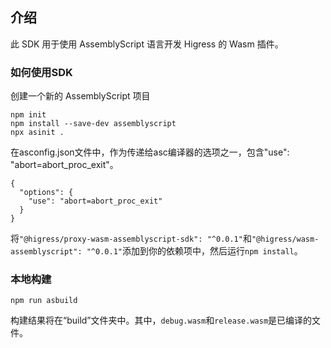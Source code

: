 ## 介绍

此 SDK 用于使用 AssemblyScript 语言开发 Higress 的 Wasm 插件。

### 如何使用SDK

创建一个新的 AssemblyScript 项目

```
npm init
npm install --save-dev assemblyscript
npx asinit .
```

在asconfig.json文件中，作为传递给asc编译器的选项之一，包含"use": "abort=abort_proc_exit"。

```
{
  "options": {
    "use": "abort=abort_proc_exit"
  }
}
```

将`"@higress/proxy-wasm-assemblyscript-sdk": "^0.0.1"`和`"@higress/wasm-assemblyscript": "^0.0.1"`添加到你的依赖项中，然后运行`npm install`。

### 本地构建

```
npm run asbuild
```

构建结果将在“build”文件夹中。其中，`debug.wasm`和`release.wasm`是已编译的文件。